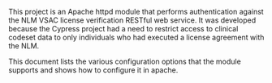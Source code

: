 This project is an Apache httpd module that performs authentication against the NLM VSAC license verification RESTful web service.  It was developed because the Cypress project had a need to restrict access to clinical codeset data to only individuals who had executed a license agreement with the NLM.

This document lists the various configuration options that the module supports and shows how to configure it in apache.


